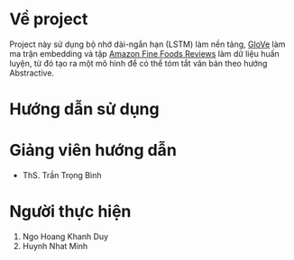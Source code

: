 # Về project
Project này sử dụng bộ nhớ dài-ngắn hạn (LSTM) làm nền tảng, [GloVe](https://nlp.stanford.edu/projects/glove/) làm ma trận embedding và tập [Amazon Fine Foods Reviews](https://www.kaggle.com/datasets/snap/amazon-fine-food-reviews) làm dữ liệu huấn luyện, từ đó tạo ra một mô hình để có thể tóm tắt văn bản theo hướng Abstractive.

# Hướng dẫn sử dụng


# Giảng viên hướng dẫn
- ThS. Trần Trọng Bình

# Người thực hiện
1. Ngo Hoang Khanh Duy
2. Huynh Nhat Minh
